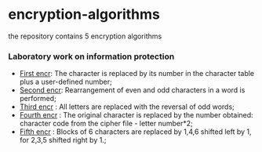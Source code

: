 # encryption-algorithms
the repository contains 5 encryption algorithms

### Laboratory work on information protection 

- <a href="https://github.com/RustaMSHar/encryption-algorithms/blob/main/first%20encr/main.py">First encr</a>: The character is replaced by its number in the character table plus a user-defined number;
- <a href="https://github.com/RustaMSHar/encryption-algorithms/blob/main/second%20encr/main.py">Second encr</a>: Rearrangement of even and odd characters in a word is performed;
- <a href="https://github.com/RustaMSHar/encryption-algorithms/blob/main/third%20encr/main.py">Third encr</a> : All letters are replaced with the reversal of odd words;
- <a href="https://github.com/RustaMSHar/encryption-algorithms/blob/main/fourth%20ecnr/main.py">Fourth encr</a> : The original character is replaced by the number obtained: character code from the cipher file - letter number*2;
- <a href="https://github.com/RustaMSHar/encryption-algorithms/blob/main/fifth%20encr/main.py">Fifth encr</a> : Blocks of 6 characters are replaced by 1,4,6 shifted left by 1, for 2,3,5 shifted right by 1.;
